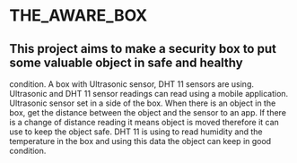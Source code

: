 # THE_AWARE_BOX

## This project aims to make a security box to put some valuable object in safe and healthy 
condition. A box with Ultrasonic sensor, DHT 11 sensors are using. Ultrasonic and DHT 11 sensor 
readings can read using a mobile application. Ultrasonic sensor set in a side of the box. When there is
an object in the box, get the distance between the object and the sensor to an app. If there is a change 
of distance reading it means object is moved therefore it can use to keep the object safe. DHT 11 is 
using to read humidity and the temperature in the box and using this data the object can keep in good
condition.
